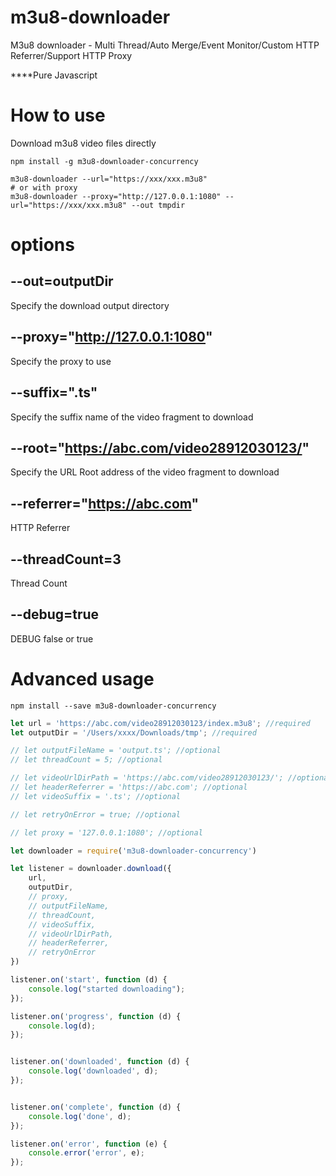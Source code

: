# m3u8-downloader
M3u8 downloader - Multi Thread/Auto Merge/Event Monitor/Custom HTTP Referrer/Support HTTP Proxy

****Pure Javascript

# How to use

Download m3u8 video files directly 
```shell
npm install -g m3u8-downloader-concurrency 

m3u8-downloader --url="https://xxx/xxx.m3u8"
# or with proxy
m3u8-downloader --proxy="http://127.0.0.1:1080" --url="https://xxx/xxx.m3u8" --out tmpdir
```


# options

## --out=outputDir 

Specify the download output directory

## --proxy="http://127.0.0.1:1080" 

Specify the proxy to use

## --suffix=".ts" 

Specify the suffix name of the video fragment to download

## --root="https://abc.com/video28912030123/" 

Specify the URL Root address of the video fragment to download

## --referrer="https://abc.com"

HTTP Referrer

## --threadCount=3

Thread Count

## --debug=true
DEBUG false or true


# Advanced usage
```shell
npm install --save m3u8-downloader-concurrency 
```

```javascript
let url = 'https://abc.com/video28912030123/index.m3u8'; //required
let outputDir = '/Users/xxxx/Downloads/tmp'; //required

// let outputFileName = 'output.ts'; //optional
// let threadCount = 5; //optional

// let videoUrlDirPath = 'https://abc.com/video28912030123/'; //optional
// let headerReferrer = 'https://abc.com'; //optional
// let videoSuffix = '.ts'; //optional

// let retryOnError = true; //optional

// let proxy = '127.0.0.1:1080'; //optional

let downloader = require('m3u8-downloader-concurrency')

let listener = downloader.download({
    url,
    outputDir,
    // proxy,
    // outputFileName,
    // threadCount,
    // videoSuffix,
    // videoUrlDirPath,
    // headerReferrer,
    // retryOnError
})

listener.on('start', function (d) {
    console.log("started downloading");
});

listener.on('progress', function (d) {
    console.log(d);
});


listener.on('downloaded', function (d) {
    console.log('downloaded', d);
});


listener.on('complete', function (d) {
    console.log('done', d);
});

listener.on('error', function (e) {
    console.error('error', e);
});

```
